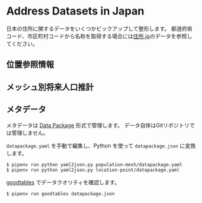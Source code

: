 # Address Datasets in Japan

日本の住所に関するデータをいくつかピックアップして整形します。
都道府県コード、市区町村コードから名称を取得する場合には[住所.jp](http://jusyo.jp/index.html)のデータを参照してください。

## 位置参照情報

## メッシュ別将来人口推計

## メタデータ

メタデータは [Data Package](https://frictionlessdata.io/specs/data-package/) 形式で管理します。
データ自体はGitリポジトリでは管理しません。

`datapackage.yaml` を手動で編集し、Python を使って `datapackage.json` に変換します。

```bash
$ pipenv run python yaml2json.py population-mesh/datapackage.yaml
$ pipenv run python yaml2json.py location-point/datapackage.yaml
```

[goodtables](https://github.com/frictionlessdata/goodtables-py) でデータクオリティを確認します。

```bash
$ pipenv run goodtables datapackage.json
```
